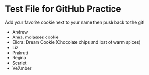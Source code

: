 # Test File for GitHub Practice 

Add your favorite cookie next to your name then push back to the git! 

- Andrew
- Anna, molasses cookie
- Eliora: Dream Cookie (Chocolate chips and lost of warm spices)
- Liz
- Prakruti
- Regina
- Scarlet 
- Ve’Amber
